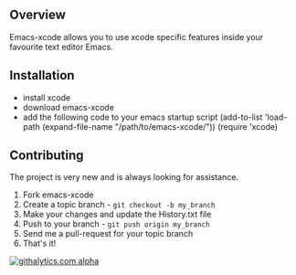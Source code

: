 ## Overview

Emacs-xcode allows you to use xcode specific features inside your favourite text editor Emacs.

## Installation

* install xcode
* download emacs-xcode
* add the following code to your emacs startup script
        (add-to-list 'load-path (expand-file-name "/path/to/emacs-xcode/"))
        (require 'xcode)

## Contributing

The project is very new and is always looking for assistance.

1. Fork emacs-xcode
2. Create a topic branch - `git checkout -b my_branch`
3. Make your changes and update the History.txt file
4. Push to your branch - `git push origin my_branch`
5. Send me a pull-request for your topic branch
6. That's it!

[![githalytics.com alpha](https://cruel-carlota.pagodabox.com/49ef112f831c38731706c754aeb6241a "githalytics.com")](http://githalytics.com/senny/emacs-xcode)
